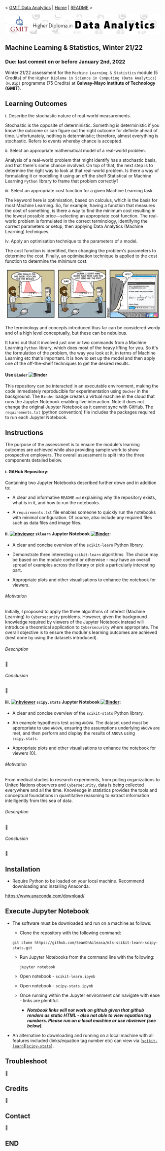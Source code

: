 < [GMIT Data Analytics](https://web.archive.org/web/20201029063153/https://www.gmit.ie/computer-science-and-applied-physics/higher-diploma-science-computing-data-analytics-ict) | [Home](https://github.com/SeanOhAileasa) | [README](https://github.com/SeanOhAileasa/mls-scikit-learn-scipy-stats/blob/main/README.md) >

[![GMIT](https://github.com/SeanOhAileasa/SeanOhAileasa/blob/master/rc/gmit.png?raw=true)](https://web.archive.org/web/20201029063153/https://www.gmit.ie/computer-science-and-applied-physics/higher-diploma-science-computing-data-analytics-ict)

## Machine Learning & Statistics, Winter 21/22
### Due: last commit on or before January 2nd, 2022

Winter 21/22 assessment for the ``Machine Learning & Statistics`` module (5 Credits) of the ``Higher Diploma in Science in Computing (Data Analytics) (H.Dip)`` programme (75 Credits) at **Galway-Mayo Institute of Technology (GMIT)**.

## Learning Outcomes

i. Describe the stochastic nature of real-world measurements. 

Stochastic is the opposite of deterministic. Something is deterministic if you know the outcome or can figure out the right outcome for definite ahead of time. Unfortunately, nothing is deterministic; therefore, almost everything is stochastic. Refers to events whereby chance is accepted.

ii. Select an appropriate mathematical model of a real-world problem.

Analysis of a real-world problem that might identify has a stochastic basis, and that there's some chance involved. On top of that, the next step is to determine the right way to look at that real-world problem. Is there a way of formulating it or modelling it using an off the shelf Statistical or Machine Learning ``Python`` library to frame that problem correctly?

iii. Select an appropriate cost function for a given Machine Learning task.

The keyword here is optimisation, based on calculus, which is the basis for most Machine Learning. So, for example, having a function that measures the cost of something, is there a way to find the minimum cost resulting in the lowest possible price—selecting an appropriate cost function. The real-world problem is formulated in the correct terminology, identifying the correct parameters or setup, then applying Data Analytics (Machine Learning) techniques.

iv. Apply an optimisation technique to the parameters of a model.

The cost function is identified, then changing the problem's parameters to determine the cost. Finally, an optimisation technique is applied to the cost function to determine the minimum cost.

![meme](https://github.com/SeanOhAileasa/SeanOhAileasa/blob/master/rc/meme/pdf.png?raw=true)

The terminology and concepts introduced thus far can be considered wordy and of a high level conceptually, but these can be nebulous. 

It turns out that it involved just one or two commands from a Machine Learning ``Python`` library, which does most of the heavy lifting for you. So it's the formulation of the problem, the way you look at it, in terms of Machine Learning etc that's important. It is how to set up the model and then apply one of the off-the-shelf techniques to get the desired results.

#### Use ``Binder`` ![Binder](https://mybinder.org/badge_logo.svg)

This repository can be interacted in an executable environment, making the code immediately reproducible for experimentation using ``Docker`` in the background. The ``Binder`` badge creates a virtual machine in the cloud that runs the Jupyter Notebook enabling live interaction. Note it does not change the original Jupyter Notebook as it cannot sync with GitHub. The ``requirements.txt`` (python convention) file includes the packages required to run each Jupyter Notebook.

## Instructions

The purpose of the assessment is to ensure the module's learning outcomes are achieved while also providing sample work to show prospective employers. The overall assessment is split into the three components detailed below.

#### i. GitHub Repository:

Containing two Jupyter Notebooks described further down and in addition to:

- A clear and informative ``README.md`` explaining why the repository exists, what is in it, and how to run the notebooks.

- A ``requirements.txt`` file enables someone to quickly run the notebooks with minimal configuration. Of course, also include any required files such as data files and image files.

#### ii. [![nbviewer](https://raw.githubusercontent.com/jupyter/design/master/logos/Badges/nbviewer_badge.svg)](https://nbviewer.jupyter.org/github/SeanOhAileasa/mls-scikit-learn-scipy-stats/blob/main/scikit-learn.ipynb) ``sklearn`` Jupyter Notebook [![Binder](https://mybinder.org/badge_logo.svg)](https://mybinder.org/v2/gh/SeanOhAileasa/mls-scikit-learn-scipy-stats/HEAD?labpath=scikit-learn.ipynb):

- A clear and concise overview of the ``scikit-learn`` Python library.

- Demonstrate three interesting ``scikit-learn`` algorithms. The choice may be based on the module content or otherwise - may have an overall spread of examples across the library or pick a particularly interesting part.

- Appropriate plots and other visualisations to enhance the notebook for viewers.

###### Motivation

Initially, I proposed to apply the three algorithms of interest (Machine Learning) to ``Cybersecurity`` problems. However, given the background knowledge required by viewers of the Jupyter Notebook instead will introduce a theoretical application to ``Cybersecurity`` where appropriate. The overall objective is to ensure the module's learning outcomes are achieved (best done by using the datasets introduced).

###### Description
&#x1F6A7;

###### Conclusion
&#x1F6A7;

#### iii. [![nbviewer](https://raw.githubusercontent.com/jupyter/design/master/logos/Badges/nbviewer_badge.svg)](https://nbviewer.jupyter.org/github/SeanOhAileasa/mls-scikit-learn-scipy-stats/blob/main/scipy-stats.ipynb) ``scipy.stats`` Jupyter Notebook [![Binder](https://mybinder.org/badge_logo.svg)](https://mybinder.org/v2/gh/SeanOhAileasa/mls-scikit-learn-scipy-stats/HEAD?labpath=scipy-stats.ipynb):

- A clear and concise overview of the ``scikit-stats`` Python library.

- An example hypothesis test using ``ANOVA``. The dataset used must be appropriate to use ``ANOVA``, ensuring the assumptions underlying ``ANOVA`` are met, and then perform and display the results of ``ANOVA`` using ``scipy.stats``.

- Appropriate plots and other visualisations to enhance the notebook for viewers [0].

###### Motivation

From medical studies to research experiments, from polling organizations to United Nations observers and ``Cybersecurity``, data is being collected everywhere and all the time. Knowledge in statistics provides the tools and conceptual foundations in quantitative reasoning to extract information intelligently from this sea of data.

###### Description

&#x1F6A7;

###### Conclusion

&#x1F6A7;

## Installation

- Require Python to be loaded on your local machine. Recommend downloading and installing Anaconda.

https://www.anaconda.com/download/

## Execute Jupyter Notebook

- The software must be downloaded and run on a machine as follows:

	- Clone the repository with the following command:

	``git clone https://github.com/SeanOhAileasa/mls-scikit-learn-scipy-stats.git``

  - Run Jupyter Notebooks from the command line with the following:

	``jupyter notebook``

  - Open notebook - ``scikit-learn.ipynb``
  
  - Open notebook - ``scipy-stats.ipynb``  

  - Once running within the Jupyter environment can navigate with ease - links are plentiful.

	- ***Notebook links will not work on github given that github renders as static HTML - also not able to view equation tag numbers. Please run on a local machine or use nbviewer (see below).***

- An alternative to downloading and running on a local machine with all features included (links/equation tag number etc) can view via [[``scikit-learn``](https://nbviewer.jupyter.org/github/SeanOhAileasa/mls-scikit-learn-scipy-stats/blob/main/scikit-learn.ipynb)][[``scipy-stats``](https://nbviewer.jupyter.org/github/SeanOhAileasa/mls-scikit-learn-scipy-stats/blob/main/scipy-stats.ipynb)].

## Troubleshoot

&#x1F6A7;

## Credits

&#x1F6A7;

## Contact

&#x1F6A7;

## END